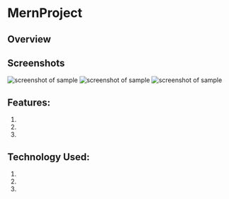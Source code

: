 # MernProject

## Overview


## Screenshots
![screenshot of sample](01.png)
![screenshot of sample](02.png)
![screenshot of sample](03.png)

## Features:

1. 
2. 
3. 

## Technology Used:

1.	
2.	
3.	
